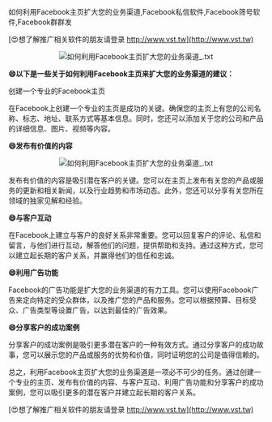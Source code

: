如何利用Facebook主页扩大您的业务渠道,Facebook私信软件,Facebook筛号软件,Facebook群群发

[😍想了解推广相关软件的朋友请登录 http://www.vst.tw](http://www.vst.tw)

 <center><img src="https://vst.tw/MP4/tuiguang/png/3.png" alt="如何利用Facebook主页扩大您的业务渠道_.txt"></center>

**😄以下是一些关于如何利用Facebook主页来扩大您的业务渠道的建议：**

创建一个专业的Facebook主页

在Facebook上创建一个专业的主页是成功的关键。确保您的主页上有您的公司名称、标志、地址、联系方式等基本信息。同时，您还可以添加关于您的公司和产品的详细信息、图片、视频等内容。

**😄发布有价值的内容**

 <center><img src="https://vst.tw/MP4/tuiguang/png/8.png" alt="如何利用Facebook主页扩大您的业务渠道_.txt"></center>

发布有价值的内容是吸引潜在客户的关键。您可以在主页上发布有关您的产品或服务的更新和相关新闻，以及行业趋势和市场动态。此外，您还可以分享有关您所在领域的独家见解和经验。

**😄与客户互动**

在Facebook上建立与客户的良好关系非常重要。您可以回复客户的评论、私信和留言，与他们进行互动，解答他们的问题，提供帮助和支持。通过这种方式，您可以建立起长期的客户关系，并赢得他们的信任和忠诚。

**😄利用广告功能**

Facebook的广告功能是扩大您的业务渠道的有力工具。您可以使用Facebook广告来定向特定的受众群体，以及推广您的产品和服务。您可以根据预算、目标受众、广告类型等设置广告，以达到最佳的广告效果。

**😄分享客户的成功案例**

分享客户的成功案例是吸引更多潜在客户的一种有效方式。通过分享客户的成功故事，您可以展示您的产品或服务的优势和价值，同时证明您的公司是值得信赖的。

总之，利用Facebook主页扩大您的业务渠道是一项必不可少的任务。通过创建一个专业的主页、发布有价值的内容、与客户互动、利用广告功能和分享客户的成功案例，您可以吸引更多的潜在客户并建立起长期的客户关系。

[😍想了解推广相关软件的朋友请登录 http://www.vst.tw](http://www.vst.tw)



